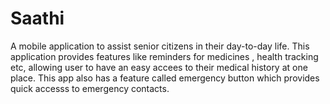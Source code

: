 # Saathi

A mobile application to assist senior citizens in their day-to-day life. This application provides features like reminders for medicines , health tracking etc, allowing user to have an easy accees to their medical history at one place. This app also has a feature called emergency button which provides quick accesss to emergency contacts.

